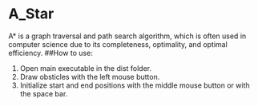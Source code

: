 # A_Star
A* is a graph traversal and path search algorithm, which is often used in computer science due to its completeness, optimality, and optimal efficiency.
##How to use:
1. Open main executable in the dist folder.
2. Draw obsticles with the left mouse button.
3. Initialize start and end positions with the middle mouse button or with the space bar.

